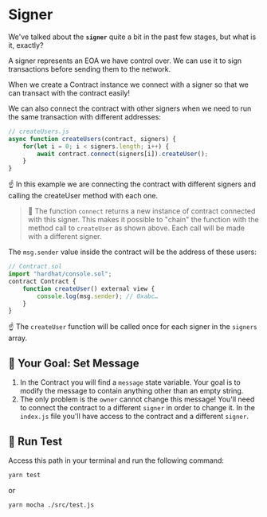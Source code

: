 # Signer

We've talked about the **`signer`** quite a bit in the past few stages, but what is it, exactly?

A signer represents an EOA we have control over. We can use it to sign transactions before sending them to the network.

When we create a Contract instance we connect with a signer so that we can transact with the contract easily!

We can also connect the contract with other signers when we need to run the same transaction with different addresses:

```js
// createUsers.js
async function createUsers(contract, signers) {
    for(let i = 0; i < signers.length; i++) {
        await contract.connect(signers[i]).createUser();
    }
}
```

☝️ In this example we are connecting the contract with different signers and calling the createUser method with each one.

> 📖 The function `connect` returns a new instance of contract connected with this signer. This makes it possible to "chain" the function with the method call to `createUser` as shown above. Each call will be made with a different signer.

The `msg.sender` value inside the contract will be the address of these users:

```js
// Contract.sol
import "hardhat/console.sol";
contract Contract {
    function createUser() external view {
        console.log(msg.sender); // 0xabc…
    }
}
```

☝️ The `createUser` function will be called once for each signer in the `signers` array.

## 🏁 Your Goal: Set Message

1. In the Contract you will find a `message` state variable. Your goal is to modify the message to contain anything other than an empty string.
2. The only problem is the `owner` cannot change this message! You'll need to connect the contract to a different `signer` in order to change it. In the `index.js` file you'll have access to the contract and a different `signer`.

## 🧪 Run Test

Access this path in your terminal and run the following command:

```bash
yarn test
```
or

```bash
yarn mocha ./src/test.js
```